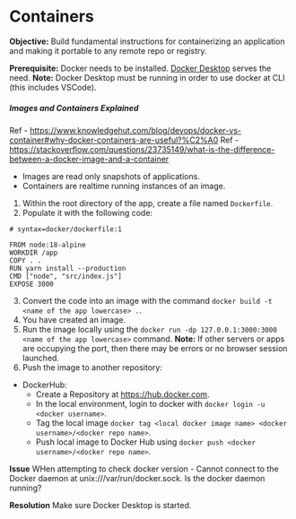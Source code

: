 # Containers
**Objective:** Build fundamental instructions for containerizing an application and making it portable to any remote repo or registry.

**Prerequisite:**
Docker needs to be installed. [Docker Desktop](https://www.docker.com/products/docker-desktop/) serves the need.
**Note:** Docker Desktop must be running in order to use docker at CLI (this includes VSCode).

##### Images and Containers Explained
Ref - https://www.knowledgehut.com/blog/devops/docker-vs-container#why-docker-containers-are-useful?%C2%A0 
Ref - https://stackoverflow.com/questions/23735149/what-is-the-difference-between-a-docker-image-and-a-container 
- Images are read only snapshots of applications.
- Containers are realtime running instances of an image.

1. Within the root directory of the app, create a file named `Dockerfile`.
2. Populate it with the following code:
```
# syntax=docker/dockerfile:1

FROM node:18-alpine
WORKDIR /app
COPY . .
RUN yarn install --production
CMD ["node", "src/index.js"]
EXPOSE 3000
```
3. Convert the code into an image with the command `docker build -t <name of the app lowercase> .`.
4. You have created an image.
5. Run the image locally using the `docker run -dp 127.0.0.1:3000:3000 <name of the app lowercase>` command.
**Note:** If other servers or apps are occupying the port, then there may be errors or no browser session launched.
6. Push the image to another repository:
- DockerHub:
    * Create a Repository at https://hub.docker.com.
    * In the local environment, login to docker with `docker login -u <docker username>`.
    * Tag the local image `docker tag <local docker image name> <docker username>/<docker repo name>`.
    * Push local image to Docker Hub using `docker push <docker username>/<docker repo name>`.

**Issue**
WHen attempting to check docker version - Cannot connect to the Docker daemon at unix:///var/run/docker.sock. Is the docker daemon running?

**Resolution**
Make sure Docker Desktop is started.